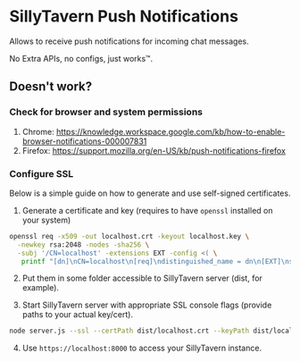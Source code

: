 # SillyTavern Push Notifications

Allows to receive push notifications for incoming chat messages.

No Extra APIs, no configs, just works™.

## Doesn't work?

### Check for browser and system permissions

1. Chrome: https://knowledge.workspace.google.com/kb/how-to-enable-browser-notifications-000007831
2. Firefox: https://support.mozilla.org/en-US/kb/push-notifications-firefox

### Configure SSL

Below is a simple guide on how to generate and use self-signed certificates.

1. Generate a certificate and key (requires to have `openssl` installed on your system)

```bash
openssl req -x509 -out localhost.crt -keyout localhost.key \
  -newkey rsa:2048 -nodes -sha256 \
  -subj '/CN=localhost' -extensions EXT -config <( \
   printf "[dn]\nCN=localhost\n[req]\ndistinguished_name = dn\n[EXT]\nsubjectAltName=DNS:localhost\nkeyUsage=digitalSignature\nextendedKeyUsage=serverAuth")
```

2. Put them in some folder accessible to SillyTavern server (dist, for example).

3. Start SillyTavern server with appropriate SSL console flags (provide paths to your actual key/cert).

```bash
node server.js --ssl --certPath dist/localhost.crt --keyPath dist/localhost.key   
```

4. Use `https://localhost:8000` to access your SillyTavern instance.

